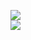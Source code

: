 [![](https://img.shields.io/badge/Made%20With-Github%20Spray-lightgrey.svg?style=for-the-badge&logo=github)](https://github.com/Annihil/github-spray#4519)  
[![](https://i.imgur.com/2DrTn0Z.gif)](https://github.com/Annihil/github-spray)